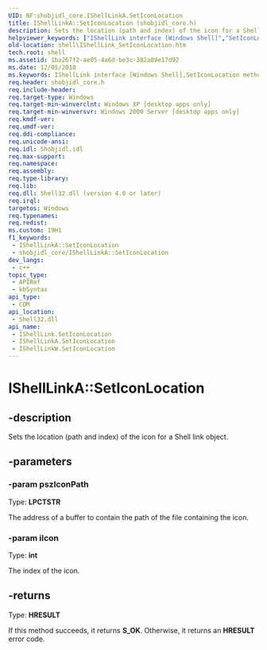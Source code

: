 ```yaml
---
UID: NF:shobjidl_core.IShellLinkA.SetIconLocation
title: IShellLinkA::SetIconLocation (shobjidl_core.h)
description: Sets the location (path and index) of the icon for a Shell link object.
helpviewer_keywords: ["IShellLink interface [Windows Shell]","SetIconLocation method","IShellLink::SetIconLocation","IShellLinkA interface [Windows Shell]","SetIconLocation method","IShellLinkA.SetIconLocation","IShellLinkA::SetIconLocation","IShellLinkW interface [Windows Shell]","SetIconLocation method","IShellLinkW::SetIconLocation","SetIconLocation","SetIconLocation method [Windows Shell]","SetIconLocation method [Windows Shell]","IShellLink interface","SetIconLocation method [Windows Shell]","IShellLinkA interface","SetIconLocation method [Windows Shell]","IShellLinkW interface","_win32_IShellLink_SetIconLocation","shell.IShellLink_SetIconLocation","shobjidl_core/IShellLink::SetIconLocation","shobjidl_core/IShellLinkA::SetIconLocation","shobjidl_core/IShellLinkW::SetIconLocation"]
old-location: shell\IShellLink_SetIconLocation.htm
tech.root: shell
ms.assetid: 1ba267f2-ae05-4a6d-be3c-382a89e17d92
ms.date: 12/05/2018
ms.keywords: IShellLink interface [Windows Shell],SetIconLocation method, IShellLink::SetIconLocation, IShellLinkA interface [Windows Shell],SetIconLocation method, IShellLinkA.SetIconLocation, IShellLinkA::SetIconLocation, IShellLinkW interface [Windows Shell],SetIconLocation method, IShellLinkW::SetIconLocation, SetIconLocation, SetIconLocation method [Windows Shell], SetIconLocation method [Windows Shell],IShellLink interface, SetIconLocation method [Windows Shell],IShellLinkA interface, SetIconLocation method [Windows Shell],IShellLinkW interface, _win32_IShellLink_SetIconLocation, shell.IShellLink_SetIconLocation, shobjidl_core/IShellLink::SetIconLocation, shobjidl_core/IShellLinkA::SetIconLocation, shobjidl_core/IShellLinkW::SetIconLocation
req.header: shobjidl_core.h
req.include-header: 
req.target-type: Windows
req.target-min-winverclnt: Windows XP [desktop apps only]
req.target-min-winversvr: Windows 2000 Server [desktop apps only]
req.kmdf-ver: 
req.umdf-ver: 
req.ddi-compliance: 
req.unicode-ansi: 
req.idl: Shobjidl.idl
req.max-support: 
req.namespace: 
req.assembly: 
req.type-library: 
req.lib: 
req.dll: Shell32.dll (version 4.0 or later)
req.irql: 
targetos: Windows
req.typenames: 
req.redist: 
ms.custom: 19H1
f1_keywords:
 - IShellLinkA::SetIconLocation
 - shobjidl_core/IShellLinkA::SetIconLocation
dev_langs:
 - c++
topic_type:
 - APIRef
 - kbSyntax
api_type:
 - COM
api_location:
 - Shell32.dll
api_name:
 - IShellLink.SetIconLocation
 - IShellLinkA.SetIconLocation
 - IShellLinkW.SetIconLocation
---
```


# IShellLinkA::SetIconLocation


## -description

Sets the location (path and index) of the icon for a Shell link object.

## -parameters

### -param pszIconPath

Type: <b>LPCTSTR</b>

The address of a buffer to contain the path of the file containing the icon.

### -param iIcon

Type: <b>int</b>

The index of the icon.

## -returns

Type: <b>HRESULT</b>

If this method succeeds, it returns <b>S_OK</b>. Otherwise, it returns an <b>HRESULT</b> error code.

